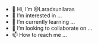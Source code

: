 - 👋 Hi, I’m @Laradsunilaras
- 👀 I’m interested in ...
- 🌱 I’m currently learning ...
- 💞️ I’m looking to collaborate on ...
- 📫 How to reach me ...

<!---
Laradsunilaras/Laradsunilaras is a ✨ special ✨ repository because its `README.md` (this file) appears on your GitHub profile.
You can click the Preview link to take a look at your changes.
--->

